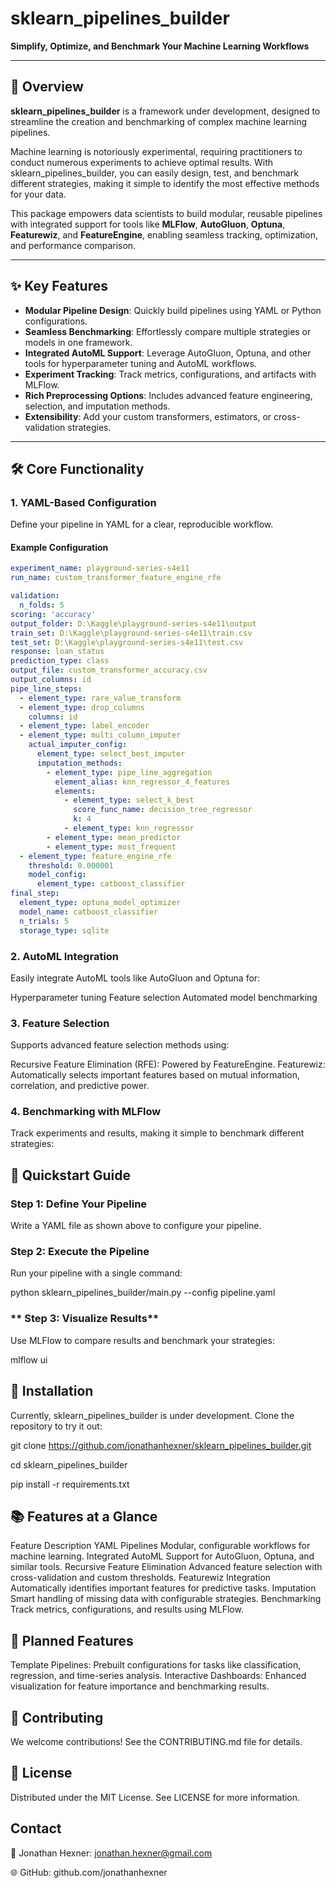 # **sklearn_pipelines_builder**
**Simplify, Optimize, and Benchmark Your Machine Learning Workflows**

---

## 🚀 **Overview**

**sklearn_pipelines_builder** is a framework under development, designed to streamline the creation and benchmarking of complex machine learning pipelines.

Machine learning is notoriously experimental, requiring practitioners to conduct numerous experiments to achieve optimal results. With sklearn_pipelines_builder, you can easily design, test, and benchmark different strategies, making it simple to identify the most effective methods for your data.

This package empowers data scientists to build modular, reusable pipelines with integrated support for tools like **MLFlow**, **AutoGluon**, **Optuna**, **Featurewiz**, and **FeatureEngine**, enabling seamless tracking, optimization, and performance comparison.

---

## ✨ **Key Features**

- **Modular Pipeline Design**: Quickly build pipelines using YAML or Python configurations.
- **Seamless Benchmarking**: Effortlessly compare multiple strategies or models in one framework.
- **Integrated AutoML Support**: Leverage AutoGluon, Optuna, and other tools for hyperparameter tuning and AutoML workflows.
- **Experiment Tracking**: Track metrics, configurations, and artifacts with MLFlow.
- **Rich Preprocessing Options**: Includes advanced feature engineering, selection, and imputation methods.
- **Extensibility**: Add your custom transformers, estimators, or cross-validation strategies.

---

## 🛠️ **Core Functionality**

### **1. YAML-Based Configuration**
Define your pipeline in YAML for a clear, reproducible workflow.

#### **Example Configuration**
```yaml
experiment_name: playground-series-s4e11
run_name: custom_transformer_feature_engine_rfe

validation:
  n_folds: 5
scoring: 'accuracy'
output_folder: D:\Kaggle\playground-series-s4e11\output
train_set: D:\Kaggle\playground-series-s4e11\train.csv
test_set: D:\Kaggle\playground-series-s4e11\test.csv
response: loan_status
prediction_type: class
output_file: custom_transformer_accuracy.csv
output_columns: id
pipe_line_steps:
  - element_type: rare_value_transform
  - element_type: drop_columns
    columns: id
  - element_type: label_encoder
  - element_type: multi_column_imputer
    actual_imputer_config:
      element_type: select_best_imputer
      imputation_methods:
        - element_type: pipe_line_aggregation
          element_alias: knn_regressor_4_features
          elements:
            - element_type: select_k_best
              score_func_name: decision_tree_regressor
              k: 4
            - element_type: knn_regressor
        - element_type: mean_predictor
        - element_type: most_frequent
  - element_type: feature_engine_rfe
    threshold: 0.000001
    model_config:
      element_type: catboost_classifier
final_step:
  element_type: optuna_model_optimizer
  model_name: catboost_classifier
  n_trials: 5
  storage_type: sqlite
```

### **2. AutoML Integration**

Easily integrate AutoML tools like AutoGluon and Optuna for:

Hyperparameter tuning
Feature selection
Automated model benchmarking
### **3. Feature Selection**
Supports advanced feature selection methods using:

Recursive Feature Elimination (RFE): Powered by FeatureEngine.
Featurewiz: Automatically selects important features based on mutual information, correlation, and predictive power.
### **4. Benchmarking with MLFlow**
Track experiments and results, making it simple to benchmark different strategies:

## **📝 Quickstart Guide**
### **Step 1: Define Your Pipeline**
Write a YAML file as shown above to configure your pipeline.

### **Step 2: Execute the Pipeline**
Run your pipeline with a single command:


python sklearn_pipelines_builder/main.py --config pipeline.yaml
### ** Step 3: Visualize Results**
Use MLFlow to compare results and benchmark your strategies:

mlflow ui
## **🔧 Installation**
Currently, sklearn_pipelines_builder is under development. Clone the repository to try it out:

git clone https://github.com/jonathanhexner/sklearn_pipelines_builder.git

cd sklearn_pipelines_builder

pip install -r requirements.txt
## **📚 Features at a Glance**
Feature	Description
YAML Pipelines	Modular, configurable workflows for machine learning.
Integrated AutoML	Support for AutoGluon, Optuna, and similar tools.
Recursive Feature Elimination	Advanced feature selection with cross-validation and custom thresholds.
Featurewiz Integration	Automatically identifies important features for predictive tasks.
Imputation	Smart handling of missing data with configurable strategies.
Benchmarking	Track metrics, configurations, and results using MLFlow.
## **🌟 Planned Features**
Template Pipelines: Prebuilt configurations for tasks like classification, regression, and time-series analysis.
Interactive Dashboards: Enhanced visualization for feature importance and benchmarking results.
## **🤝 Contributing**
We welcome contributions! See the CONTRIBUTING.md file for details.

## **📄 License**
Distributed under the MIT License. See LICENSE for more information.

## **Contact**

📧 Jonathan Hexner: jonathan.hexner@gmail.com

🌐 GitHub: github.com/jonathanhexner


